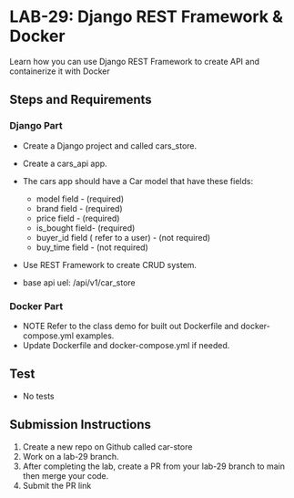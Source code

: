 # LAB-29: Django REST Framework & Docker
Learn how you can use Django REST Framework to create API and containerize it with Docker
## Steps and Requirements
### Django Part
*  Create a Django project and called cars_store.
*  Create a cars_api app.
* The cars app should have a  Car model that have these fields:
   - model field - (required)
   - brand field - (required)
   - price field - (required)
   - is_bought field- (required)
   - buyer_id field ( refer to a user) - (not required)
   - buy_time field - (not required)
   
* Use REST Framework to create CRUD system.
* base api uel: /api/v1/car_store

### Docker Part
- NOTE Refer to the class demo for built out Dockerfile and docker-compose.yml examples.
- Update Dockerfile and docker-compose.yml if needed.
## Test
- No tests
## Submission Instructions
1. Create a new repo on Github called car-store
2. Work on a lab-29 branch.
3. After completing the lab, create a PR from your lab-29 branch to main then merge your code.
4. Submit the PR link